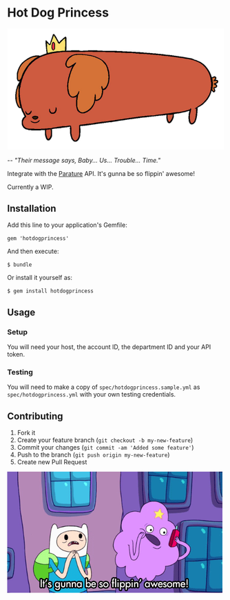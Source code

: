 # Hot Dog Princess

![Hot Dog Princess](https://raw.githubusercontent.com/MatthewCallis/HotDogPrincess/master/hdp.png)

_-- "Their message says, Baby... Us... Trouble... Time."_

Integrate with the [Parature](http://www.parature.com/) API. It's gunna be so flippin' awesome!

Currently a WIP.

## Installation

Add this line to your application's Gemfile:

    gem 'hotdogprincess'

And then execute:

    $ bundle

Or install it yourself as:

    $ gem install hotdogprincess

## Usage

### Setup

You will need your host, the account ID, the department ID and your API token.

### Testing

You will need to make a copy of `spec/hotdogprincess.sample.yml` as `spec/hotdogprincess.yml` with your own testing credentials.

## Contributing

1. Fork it
2. Create your feature branch (`git checkout -b my-new-feature`)
3. Commit your changes (`git commit -am 'Added some feature'`)
4. Push to the branch (`git push origin my-new-feature`)
5. Create new Pull Request

![It's gunna be so flippin' awesome!](https://raw.githubusercontent.com/MatthewCallis/HotDogPrincess/master/awesome.gif)
